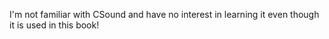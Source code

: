 I'm not familiar with CSound and have no interest in learning it even though it is used in this book!